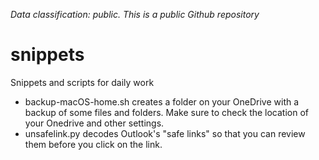 _Data classification: public. This is a public Github repository_

# snippets
Snippets and scripts for daily work

- backup-macOS-home.sh creates a folder on your OneDrive with a backup of some files and folders. Make sure to check the location of your Onedrive and other settings.
- unsafelink.py decodes Outlook's "safe links" so that you can review them before you click on the link.